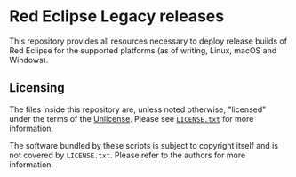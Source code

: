 # Red Eclipse Legacy releases

This repository provides all resources necessary to deploy release builds of Red Eclipse for the supported platforms (as of writing, Linux, macOS and Windows).


## Licensing

The files inside this repository are, unless noted otherwise, "licensed" under the terms of the [Unlicense](https://unlicense.org/). Please see  [`LICENSE.txt`](LICENSE.txt) for more information.

The software bundled by these scripts is subject to copyright itself and is not covered by `LICENSE.txt`. Please refer to the authors for more information.
